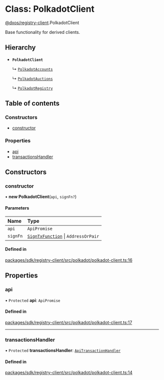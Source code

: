 # Class: PolkadotClient

[@dxos/registry-client](../modules/dxos_registry_client.md).PolkadotClient

Base functionality for derived clients.

## Hierarchy

- **`PolkadotClient`**

  ↳ [`PolkadotAccounts`](dxos_registry_client.PolkadotAccounts.md)

  ↳ [`PolkadotAuctions`](dxos_registry_client.PolkadotAuctions.md)

  ↳ [`PolkadotRegistry`](dxos_registry_client.PolkadotRegistry.md)

## Table of contents

### Constructors

- [constructor](dxos_registry_client.PolkadotClient.md#constructor)

### Properties

- [api](dxos_registry_client.PolkadotClient.md#api)
- [transactionsHandler](dxos_registry_client.PolkadotClient.md#transactionshandler)

## Constructors

### constructor

• **new PolkadotClient**(`api`, `signFn?`)

#### Parameters

| Name | Type |
| :------ | :------ |
| `api` | `ApiPromise` |
| `signFn` | [`SignTxFunction`](../modules/dxos_registry_client.md#signtxfunction) \| `AddressOrPair` |

#### Defined in

[packages/sdk/registry-client/src/polkadot/polkadot-client.ts:16](https://github.com/dxos/dxos/blob/32ae9b579/packages/sdk/registry-client/src/polkadot/polkadot-client.ts#L16)

## Properties

### api

• `Protected` **api**: `ApiPromise`

#### Defined in

[packages/sdk/registry-client/src/polkadot/polkadot-client.ts:17](https://github.com/dxos/dxos/blob/32ae9b579/packages/sdk/registry-client/src/polkadot/polkadot-client.ts#L17)

___

### transactionsHandler

• `Protected` **transactionsHandler**: [`ApiTransactionHandler`](dxos_registry_client.ApiTransactionHandler.md)

#### Defined in

[packages/sdk/registry-client/src/polkadot/polkadot-client.ts:14](https://github.com/dxos/dxos/blob/32ae9b579/packages/sdk/registry-client/src/polkadot/polkadot-client.ts#L14)
